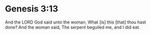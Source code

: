 # Genesis 3:13

And the LORD God said unto the woman, What [is] this [that] thou hast done? And the woman said, The serpent beguiled me, and I did eat.